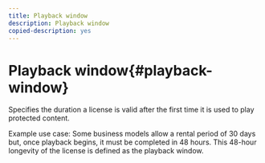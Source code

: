 ```yaml
---
title: Playback window
description: Playback window
copied-description: yes
---
```


# Playback window{#playback-window}

Specifies the duration a license is valid after the first time it is used to play protected content.

Example use case: Some business models allow a rental period of 30 days but, once playback begins, it must be completed in 48 hours. This 48-hour longevity of the license is defined as the playback window. 
